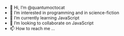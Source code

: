- 👋 Hi, I’m @quantumoctocat
- 👀 I’m interested in programming and in science-fiction
- 🌱 I’m currently learning JavaScript
- 💞️ I’m looking to collaborate on JavaScript
- 📫 How to reach me ...

<!---
quantumoctocat/quantumoctocat is a ✨ special ✨ repository because its `README.md` (this file) appears on your GitHub profile.
You can click the Preview link to take a look at your changes.
--->
